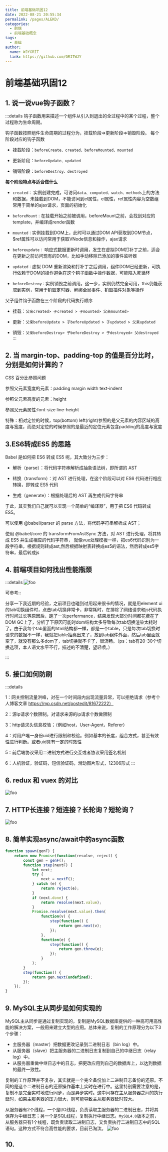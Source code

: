 ```yaml
---
title: 前端基础巩固12  
date: 2022-08-21 20:55:34  
permalink: /pages/ALEKD/  
categories:
  - 前端
  - 前端基础概念
tags:
  - 基础
author:  
  name: WJYGRIT   
  link: https://github.com/GRITWJY
---
```


# 前端基础巩固12

## 1. 说一说vue钩子函数？

:::details
钩子函数用来描述一个组件从引入到退出的全过程中的某个过程，整个过程称为生命周期。 

钩子函数按照组件生命周期的过程分为，挂载阶段=>更新阶段=>销毁阶段。 每个阶段对应的钩子函数 

- 挂载阶段：`beforeCreate、created、beforeMounted、mounted`
  
- 更新阶段：`beforeUpdate、updated`
  
- 销毁阶段：`beforeDestroy、destroyed` 
  
**每个阶段特点与适合做什么** 

- `created：` 实例创建完成，可访问`data、computed、watch、methods`上的方法和数据，未挂载到DOM，不能访问到el属性，el属性，ref属性内容为空数组常用于简单的ajax请求，页面的初始化
  
- `beforeMount：`在挂载开始之前被调用，beforeMount之前，会找到对应的template，并编译成render函数 
  
- `mounted：`实例挂载到DOM上，此时可以通过DOM API获取到DOM节点，$ref属性可以访问常用于获取VNode信息和操作，ajax请求 
  
- `beforeupdate：` 响应式数据更新时调用，发生在虚拟DOM打补丁之前，适合在更新之前访问现有的DOM，比如手动移除已添加的事件监听器 
  
- `updated：`虚拟 DOM 重新渲染和打补丁之后调用，组件DOM已经更新，可执行依赖于DOM的操作避免在这个钩子函数中操作数据，可能陷入死循环 
  
- `beforeDestroy：`实例销毁之前调用。这一步，实例仍然完全可用，this仍能获取到实例，常用于销毁定时器、解绑全局事件、销毁插件对象等操作 
  

父子组件钩子函数在三个阶段的代码执行顺序
- 挂载：`父亲created> 子created > 子mounted> 父亲mounted>` 
  
- 更新：`父亲beforeUpdate > 子beforeUpdated > 子updated > 父亲updated` 
  
- 销毁：`父亲beforeDestroy> 子beforeDestroy > 子destroyed> 父destroyed`
:::



## 2. 当 margin-top、padding-top 的值是百分比时，分别是如何计算的？
CSS 百分比参照问题

参照父元素宽度的元素：padding margin width text-indent

参照父元素高度的元素：height

参照父元素属性:font-size line-height

特殊：相对定位的时候，top(bottom) left(right)参照的是父元素的内容区域的高度与宽度，而绝对定位的时候参照的是最近的定位元素包含padding的高度与宽度


## 3.ES6转成ES5 的思路

Babel 是如何把 ES6 转成 ES5 呢，其大致分为三步：

- 解析（parse）：将代码字符串解析成抽象语法树，即所谓的 AST

- 转换（transform）：对 AST 进行处理，在这个阶段可以对 ES6 代码进行相应转换，即转成 ES5 代码

- 生成（generate）：根据处理后的 AST 再生成代码字符串


于此，其实我们自己就可以实现一个简单的“编译器”，用于把 ES6 代码转成 ES5。

可以使用 @babel/parser 的 parse 方法，将代码字符串解析成 AST；

使用 @babel/core 的 transformFromAstSync 方法，对 AST 进行处理，将其转成 ES5 并生成相应的代码字符串，
就像vue处理模板一样，把es6代码识别为一段字符串，根据规则转成ast,然后根据映射表转换成es5的语法，然后转成es5字符串，最后转成js


## 4. 前端项目如何找出性能瓶颈

:::details 
<img :src = "$withBase( '/ALEKD/img.png' )" alt = "foo"/>

可参考::

分享一下我近期的经验，之前项目也碰到过用起来很卡的情况，就是用element ui的tab切换组件时，点击tab切换非常卡，非常耗时，在排除了网络请求和js代码执行时间过长等原因后，跑了一次perfermance，结果发现大部分时间都花费在了 DOM GC上了，分析了下原因可能时dom结构太多导致每次tab切换渲染太耗时了。由于我每个tab里面的html结构都一样，都是一个table，只是每次tab切换时请求的数据不一样，我就把table抽离出来了，放到tab组件外面，然后tab里面就空了，就没有那么多dom了，tab切换就不卡了，很流畅。（ps：tab有20-30个切换选项，本人语文水平不行，描述的不清楚，望轻喷。）


:::


## 5. 接口如何防刷

:::details

1：网关控制流量洪峰，对在一个时间段内出现流量异常，可以拒绝请求（参考个人博客文章 https://mp.csdn.net/postedit/81672222）

2：源ip请求个数限制。对请求来源的ip请求个数做限制

3：http请求头信息校验；（例如host，User-Agent，Referer）

4：对用户唯一身份uid进行限制和校验。例如基本的长度，组合方式，甚至有效性进行判断。或者uid具有一定的时效性 

5：前后端协议采用二进制方式进行交互或者协议采用签名机制 

6：人机验证，验证码，短信验证码，滑动图片形式，12306形式
:::

## 6. redux 和 vuex 的对比
<img :src = "$withBase( '/ALEKD/img_1.png' )" alt = "foo"/>

## 7. HTTP长连接？短连接？长轮询？短轮询？
<img :src = "$withBase( '/ALEKD/img_2.png' )" alt = "foo"/>


## 8. 简单实现async/await中的async函数
```javascript
function spawn(genF) {
    return new Promise(function(resolve, reject) {
        const gen = genF();
        function step(nextF) {
            let next;
            try {
                next = nextF();
            } catch (e) {
                return reject(e);
            }
            if (next.done) {
                return resolve(next.value);
            }
            Promise.resolve(next.value).then(
                function(v) {
                    step(function() {
                        return gen.next(v);
                    });
                },
                function(e) {
                    step(function() {
                        return gen.throw(e);
                    });
                }
            );
        }
        step(function() {
            return gen.next(undefined);
        });
    });
}
```


## 9. MySQL主从同步是如何实现的 
MySQL主从同步是通过复制实现的，复制是MySQL数据库提供的一种高可用高性能的解决方案，一般用来建立大型的应用。总体来说，复制的工作原理分为以下3个步骤：

- 主服务器（master）把数据更改记录到二进制日志（bin log）中。
- 从服务器（slave）把主服务器的二进制日志复制到自己的中继日志（relay log）中。
- 从服务器重做中继日志中的日志，把更改应用到自己的数据库上，以达到数据的最终一致性。


 复制的工作原理并不复杂，其实就是一个完全备份加上二进制日志备份的还原。不同的是这个二进制日志的还原操作基本上实时在进行中。这里特别需要注意的是，复制不是完全实时地进行同步，而是异步实时。这中间存在主从服务器之间的执行延时，如果主服务器的压力很大，则可能导致主从服务器延时较大。


从服务器有2个线程，一个是I/O线程，负责读取主服务器的二进制日志，并将其保存为中继日志；另一个是SQL线程，复制执行中继日志。`MySQL4.0`版本之前，从服务器只有1个线程，既负责读取二进制日志，又负责执行二进制日志中的SQL语句。这种方式不符合高性能的要求，目前已淘汰。
<img :src = "$withBase( '/ALEKD/img_3.png' )" alt = "foo"/>


## 10. 
